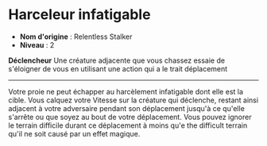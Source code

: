 # Harceleur infatigable

 * **Nom d'origine** : Relentless Stalker
 * **Niveau** : 2


<p><strong>Déclencheur</strong> Une créature adjacente que vous chassez essaie de s'éloigner de vous en utilisant une action qui a le trait déplacement</p>
<hr>
<p>Votre proie ne peut échapper au harcèlement infatigable dont elle est la cible. Vous calquez votre Vitesse sur la créature qui déclenche, restant ainsi adjacent à votre adversaire pendant son déplacement jusqu'à ce qu'elle s'arrête ou que soyez au bout de votre déplacement. Vous pouvez ignorer le terrain difficile durant ce déplacement à moins qu'e the difficult terrain qu'il ne soit causé par un effet magique.</p>